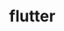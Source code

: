 # flutter

<!-- Security scan triggered at 2025-09-02 04:49:57 -->

<!-- Security scan triggered at 2025-09-09 05:43:00 -->

<!-- Security scan triggered at 2025-09-28 15:51:05 -->